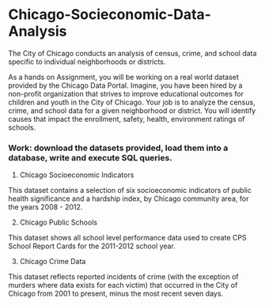 # Chicago-Socieconomic-Data-Analysis
The City of Chicago conducts an analysis of census, crime, and school data specific to individual neighborhoods or districts.

As a hands on Assignment, you will be working on a real world dataset provided by the Chicago Data Portal. Imagine, you have been hired by a non-profit organization that strives to improve educational outcomes for children and youth in the City of Chicago. Your job is to analyze the census, crime, and school data for a given neighborhood or district. You will identify causes that impact the enrollment, safety, health, environment ratings of schools.

### Work: download the datasets provided, load them into a database, write and execute SQL queries.

1. Chicago Socioeconomic Indicators

This dataset contains a selection of six socioeconomic indicators of public health significance and a hardship index, by Chicago community area, for the years 2008 - 2012.

2. Chicago Public Schools

This dataset shows all school level performance data used to create CPS School Report Cards for the 2011-2012 school year.

3. Chicago Crime Data

This dataset reflects reported incidents of crime (with the exception of murders where data exists for each victim) that occurred in the City of Chicago from 2001 to present, minus the most recent seven days.
